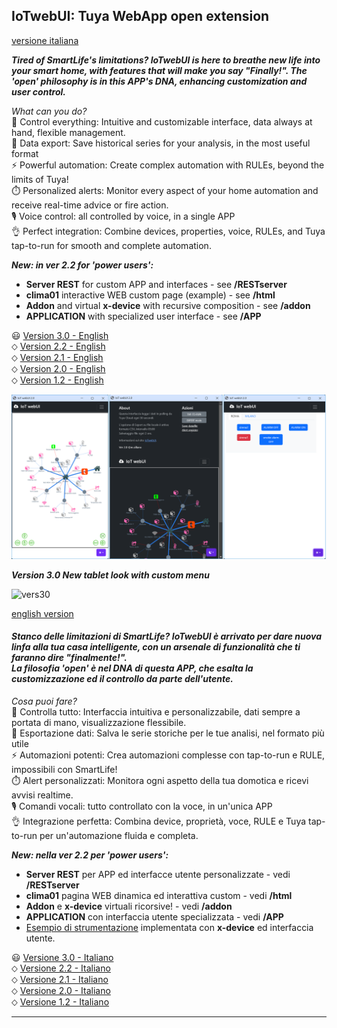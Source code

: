 ## IoTwebUI: Tuya WebApp open extension
[versione italiana](#stanco-delle-limitazioni-di-smartlife--iotwebui-%C3%A8-arrivato-per-dare-nuova-linfa-alla-tua-casa-intelligente-con-un-arsenale-di-funzionalit%C3%A0-che-ti-faranno-dire-finalmente--la-filosofia-open-%C3%A8-nel-dna-di-questa-app-che-esalta-la-customizzazione-ed-il-controllo-da-parte-dellutente)

**_Tired of SmartLife's limitations? IoTwebUI is here to breathe new life into your smart home, with features that will make you say "Finally!". The 'open' philosophy is in this APP's DNA, enhancing customization and user control._**

_What can you do?_<br>
 👀 Control everything: Intuitive and customizable interface, data always at hand, flexible management.<br>
🔬 Data export: Save historical series for your analysis, in the most useful format<br>
⚡️ Powerful automation: Create complex automation with RULEs, beyond the limits of Tuya!<br>
⏱️ Personalized alerts: Monitor every aspect of your home automation and receive real-time advice or fire action.<br>
🎙  Voice control: all controlled by voice, in a single APP<br>
👌 Perfect integration: Combine devices, properties, voice, RULEs, and Tuya tap-to-run for smooth and complete automation.

_**New: in ver 2.2 for 'power users':**_
- **Server REST** for custom APP and interfaces - see **/RESTserver** <br>
- **clima01** interactive WEB custom page (example) - see **/html**<br>
- **Addon** and virtual **x-device** with recursive composition - see **/addon**
- **APPLICATION** with specialized user interface - see **/APP**<br>

😃 [Version  3.0 - English](https://github.com/msillano/IoTwebUI/blob/main/README30.md) <br>
 ⬦ [Version  2.2 - English](https://github.com/msillano/IoTwebUI/blob/main/README22.md) <br>
 ⬦ [Version  2.1 - English](https://github.com/msillano/IoTwebUI/blob/main/README21.md) <br>
 ⬦ [Version  2.0 - English](https://github.com/msillano/IoTwebUI/blob/main/README20.md) <br>
 ⬦ [Version  1.2 - English](https://github.com/msillano/IoTwebUI/blob/main/README12.md)

 ![aspetto della versione 2.1](https://github.com/msillano/IoTwebUI/blob/main/pics/ver20-look.png?raw=true)

_**Version 3.0  New tablet look with custom menu**_

![vers30](https://github.com/user-attachments/assets/5d8b9565-37bc-41af-86de-91a46d73b732)

[english version](#iotwebui-tuya-webapp-open-extension)
#### _Stanco delle limitazioni di SmartLife?  IoTwebUI è arrivato per dare nuova linfa alla tua casa intelligente, con un arsenale di funzionalità che ti faranno dire "finalmente!". <br> La filosofia 'open' è nel DNA di questa APP, che esalta la customizzazione ed il controllo da parte dell'utente._ 

_Cosa puoi fare?_<br>
👀 Controlla tutto: Interfaccia intuitiva e personalizzabile, dati sempre a portata di mano, visualizzazione flessibile.<br>
🔬 Esportazione dati: Salva le serie storiche per le tue analisi, nel formato più utile<br>
⚡️ Automazioni potenti: Crea automazioni complesse con tap-to-run e RULE, impossibili con SmartLife!<br>
⏱️ Alert personalizzati: Monitora ogni aspetto della tua domotica e ricevi avvisi realtime. <br>
🎙  Comandi vocali: tutto controllato con la voce, in un'unica APP<br>
👌 Integrazione perfetta: Combina device, proprietà, voce, RULE e Tuya tap-to-run per un'automazione fluida e completa.

_**New: nella ver 2.2 per 'power users':**_
- **Server REST** per APP ed interfacce utente personalizzate - vedi **/RESTserver**<br>
- **clima01** pagina WEB dinamica ed interattiva custom - vedi **/html**<br>
- **Addon** e **x-device** virtuali ricorsive! - vedi **/addon**<br>
- **APPLICATION** con interfaccia utente specializzata - vedi **/APP**<br>
- [Esempio di strumentazione](https://github.com/msillano/IoTwebUI/blob/main/addon/TestBattery01_leggimi.pdf) implementata con **x-device** ed interfaccia utente.


😃 [Versione 3.0 - Italiano](https://github.com/msillano/IoTwebUI/blob/main/LEGGIMI30.md) <br>
⬦  [Versione 2.2 - Italiano](https://github.com/msillano/IoTwebUI/blob/main/LEGGIMI22.md) <br>
⬦  [Versione 2.1 - Italiano](https://github.com/msillano/IoTwebUI/blob/main/LEGGIMI21.md) <br>
⬦  [Versione 2.0 - Italiano](https://github.com/msillano/IoTwebUI/blob/main/LEGGIMI20.md) <br>
⬦  [Versione 1.2 - Italiano](https://github.com/msillano/IoTwebUI/blob/main/LEGGIMI12.md)

<hr>
